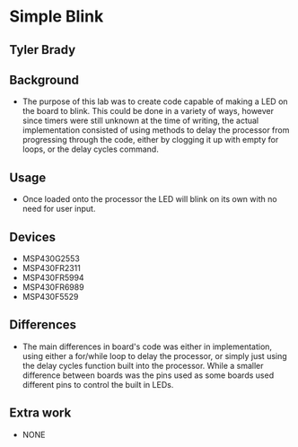 # Simple Blink

## Tyler Brady

## Background
* The purpose of this lab was to create code capable of making a LED on the board to blink. This could be done in a variety of ways, 
however since timers were still unknown at the time of writing, the actual implementation consisted of using methods to delay the
processor from progressing through the code, either by clogging it up with empty for loops, or the delay cycles command.

## Usage
* Once loaded onto the processor the LED will blink on its own with no need for user input.

## Devices
* MSP430G2553
* MSP430FR2311
* MSP430FR5994
* MSP430FR6989
* MSP430F5529

## Differences
* The main differences in board's code was either in implementation, using either a for/while loop to delay the processor, 
or simply just using the delay cycles function built into the processor. While a smaller difference between boards was the pins used
as some boards used different pins to control the built in LEDs.

## Extra work
* NONE